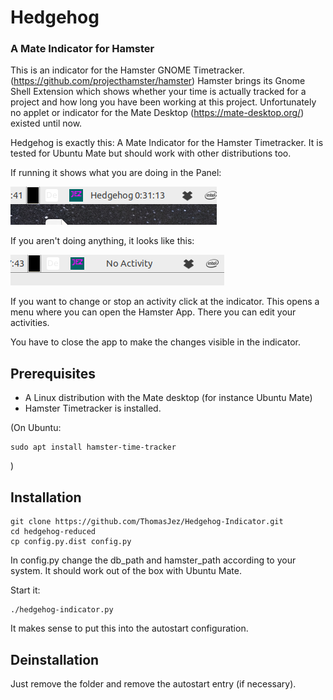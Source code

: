 # Hedgehog
### A Mate Indicator for Hamster
This is an indicator for the Hamster GNOME Timetracker. (https://github.com/projecthamster/hamster)
Hamster brings its Gnome Shell Extension which shows whether your time is actually tracked for a project and how long you have been working 
at this project.
Unfortunately no applet or indicator for the Mate Desktop (https://mate-desktop.org/) existed until now. 

Hedgehog is exactly this: A Mate Indicator for the Hamster Timetracker. It is tested for Ubuntu Mate but should work with other distributions too.

If running it shows what you are doing in the Panel:

![logo](docs/Auswahl_001.png)

If you aren't doing anything, it looks like this:

![logo](docs/Auswahl_002.png)

If you want to change or stop an activity click at the indicator. This opens a menu where you can open the Hamster App.
There you can edit your activities. 

You have to close the app to make the changes visible in the indicator.



## Prerequisites
- A Linux distribution with the Mate desktop (for instance Ubuntu Mate)
- Hamster Timetracker is installed.

(On Ubuntu:    

    sudo apt install hamster-time-tracker
)

## Installation
    git clone https://github.com/ThomasJez/Hedgehog-Indicator.git
    cd hedgehog-reduced
    cp config.py.dist config.py

In config.py change the db_path and hamster_path according to your system.
It should work out of the box with Ubuntu Mate.

Start it:

    ./hedgehog-indicator.py

It makes sense to put this into the autostart configuration.

## Deinstallation
Just remove the folder and remove the autostart entry (if necessary).

